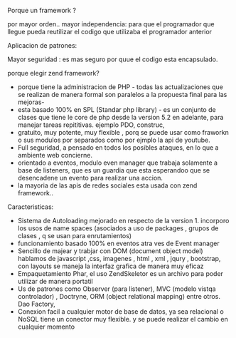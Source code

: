 Porque un framework ? 

por mayor orden..
mayor independencia: 
para que el programador que llegue pueda reutilizar el codigo que utilizaba el programador anterior

Aplicacion de patrones:

Mayor seguridad : es mas seguro por quue el codigo esta encapsulado.

porque elegir zend framework?
- porque tiene la administracion de PHP - todas las actualizaciones que se realizan de manera formal
son paralelos a la propuesta final para las mejoras-
- esta basado 100% en SPL (Standar php library) - es un conjunto de clases que tiene le core de php desde la version 5.2 
en adelante, para manejar tareas repititivas. ejemplo PDO, construc, 
- gratuito, muy potente, muy flexible , porq se puede usar como fraworkn o sus modulos por separados
como por ejmplo la api de youtube.
- Full seguridad, a pensado en todos los posibles ataques, en lo que a ambiente web concierne.
- orientado a eventos, modulo even manager que trabaja solamente a base de listeners, 
que es un guardia que esta esperandoo que se desencadene un evento para realizar una accion.
- la mayoria de las apis de redes sociales esta usada con zend framework.. 


Caracteristicas:

- Sistema de Autoloading mejorado en respecto de la version 1.
incorporo los usos de name spaces (asociados a uso de packages , grupos de clases , q se usan para enrutamientos)
- funcionamiento basado 100% en eventos atra ves de Event manager
- Sencillo de majear y trabjar con DOM (document object model) hablamos de javascript ,css, imagenes , html , xml , jqury , bootstrap, 
con layouts se maneja la interfaz grafica de manera muy eficaz 
- Empaquetamiento Phar, el uso ZendSkeletor es un archivo para poder utilizar de manera portatil
- Us de patrones como Observer (para listener), MVC (modelo vistqa controlador) , Doctryne, ORM (object relational mapping)
entre otros. Dao Factory, 
- Conexion facil a cualquier motor de base de datos, ya sea relacional o NoSQL 
tiene un conector muy flexible. y se puede realizar el cambio en cualquier momento


